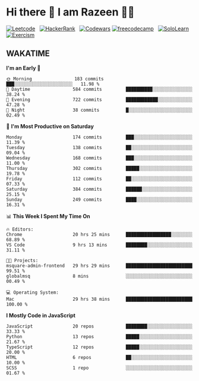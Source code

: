 # Hi there 👋 I am Razeen 👩‍💻


[![Leetcode](https://img.shields.io/badge/-LeetCode-FFA116?style=for-the-badge&logo=LeetCode&logoColor=black)](https://leetcode.com/razeenshaikh/)&nbsp;&nbsp;
[![HackerRank](https://img.shields.io/badge/-Hackerrank-2EC866?style=for-the-badge&logo=HackerRank&logoColor=white)](https://www.hackerrank.com/profile/razeen_m_shaikh)&nbsp;&nbsp;
[![Codewars](https://img.shields.io/badge/Codewars-B1361E?style=for-the-badge&logo=Codewars&logoColor=white)](https://www.codewars.com/users/razeen_shaikh)
[![freecodecamp](https://img.shields.io/badge/freecodecamp-27273D?style=for-the-badge&logo=freecodecamp&logoColor=white)](https://www.freecodecamp.org/razeen)&nbsp;&nbsp;
[![SoloLearn](https://img.shields.io/badge/-Sololearn-3a464b?style=for-the-badge&logo=Sololearn&logoColor=white)](https://www.sololearn.com/en/profile/30940776)&nbsp;&nbsp;
[![Exercism](https://img.shields.io/badge/Exercism-009CAB?style=for-the-badge&logo=exercism&logoColor=white)](https://exercism.org/profiles/Razeen-Shaikh)

## WAKATIME

<!--START_SECTION:waka-->
**I'm an Early 🐤** 

```text
🌞 Morning                183 commits         ███░░░░░░░░░░░░░░░░░░░░░░   11.98 % 
🌆 Daytime                584 commits         ██████████░░░░░░░░░░░░░░░   38.24 % 
🌃 Evening                722 commits         ████████████░░░░░░░░░░░░░   47.28 % 
🌙 Night                  38 commits          █░░░░░░░░░░░░░░░░░░░░░░░░   02.49 % 
```
📅 **I'm Most Productive on Saturday** 

```text
Monday                   174 commits         ███░░░░░░░░░░░░░░░░░░░░░░   11.39 % 
Tuesday                  138 commits         ██░░░░░░░░░░░░░░░░░░░░░░░   09.04 % 
Wednesday                168 commits         ███░░░░░░░░░░░░░░░░░░░░░░   11.00 % 
Thursday                 302 commits         █████░░░░░░░░░░░░░░░░░░░░   19.78 % 
Friday                   112 commits         ██░░░░░░░░░░░░░░░░░░░░░░░   07.33 % 
Saturday                 384 commits         ██████░░░░░░░░░░░░░░░░░░░   25.15 % 
Sunday                   249 commits         ████░░░░░░░░░░░░░░░░░░░░░   16.31 % 
```


📊 **This Week I Spent My Time On** 

```text
🔥 Editors: 
Chrome                   20 hrs 25 mins      █████████████████░░░░░░░░   68.89 % 
VS Code                  9 hrs 13 mins       ████████░░░░░░░░░░░░░░░░░   31.11 % 

🐱‍💻 Projects: 
msquare-admin-frontend   29 hrs 29 mins      █████████████████████████   99.51 % 
globalmsq                8 mins              ░░░░░░░░░░░░░░░░░░░░░░░░░   00.49 % 

💻 Operating System: 
Mac                      29 hrs 38 mins      █████████████████████████   100.00 % 
```

**I Mostly Code in JavaScript** 

```text
JavaScript               20 repos            ████████░░░░░░░░░░░░░░░░░   33.33 % 
Python                   13 repos            █████░░░░░░░░░░░░░░░░░░░░   21.67 % 
TypeScript               12 repos            █████░░░░░░░░░░░░░░░░░░░░   20.00 % 
HTML                     6 repos             ██░░░░░░░░░░░░░░░░░░░░░░░   10.00 % 
SCSS                     1 repo              ░░░░░░░░░░░░░░░░░░░░░░░░░   01.67 % 
```




<!--END_SECTION:waka-->
